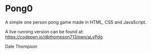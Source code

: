 # Pong0

A simple one person pong game made in HTML, CSS and JavaScript. 


A live running version can be found at: <a href="https://codepen.io/dbthompson713/pen/aLvPdg">https://codepen.io/dbthompson713/pen/aLvPdg</a>

Dale Thompson 
